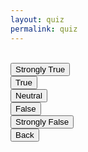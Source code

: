 ```yaml
---
layout: quiz
permalink: quiz
---
```


<p id="points" class="font-italic text-default"></p>
<div class = "text-center d-flex justify-content-center">
<p id="quiz" class="w-50"></p>
</div>
<br>
<button class="btn quiz-box btn-dark-green py-3" onclick="nextQuestion('fascist', '1.5')">Strongly True</button>
<br>
<button class="btn quiz-box btn-success py-3" onclick="nextQuestion('fascist', '1')">True</button>
<br>
<button class="btn quiz-box btn-blue-grey py-3" onclick="nextQuestion('neutral', '1')">Neutral</button>
<br>
<button class="btn quiz-box btn-danger py-3" onclick="nextQuestion('antifascist', '1')">False</button>
<br>
<button class="btn quiz-box btn-unique py-3" onclick="nextQuestion('antifascist', '1.5')">Strongly False</button>
<br>
<button id='back' class="btn back-box btn-blue-grey py-3" onclick="previousQuestion()">Back</button>